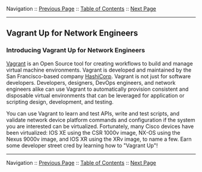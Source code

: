 Navigation :: [Previous Page](LTRPRG-1100-05b2-Postman-Ex1.md) :: [Table of Contents](LTRPRG-1100-00-Intro.md#table-of-contents) :: [Next Page](LTRPRG-1100-05c2-Vagrant-Ex1.md)

---

## Vagrant Up for Network Engineers

### Introducing Vagrant Up for Network Engineers

[Vagrant](https://www.vagrantup.com/) is an Open Source tool for creating workflows to build and manage virtual 
machine environments.  Vagrant is developed and maintained by the San Francisco-based company
[HashiCorp](https://www.hashicorp.com/).  Vagrant is not just for software developers.  Developers, designers, DevOps 
engineers, and network engineers alike can use Vagrant to automatically provision consistent and disposable virtual 
environments that can be leveraged for application or scripting design, development, and testing.

You can use Vagrant to learn and test APIs, write and test scripts, and validate network device platform commands 
and configuration if the system you are interested can be virtualized.  Fortunately, many Cisco devices 
have been virtualized: IOS XE using the CSR 1000v image, NX-OS using the Nexus 9000v image, and IOS XR using the 
XRv image, to name a few.  Earn some developer street cred by learning how to "Vagrant Up"!

---

Navigation :: [Previous Page](LTRPRG-1100-05b2-Postman-Ex1.md) :: [Table of Contents](LTRPRG-1100-00-Intro.md#table-of-contents) :: [Next Page](LTRPRG-1100-05c2-Vagrant-Ex1.md)
